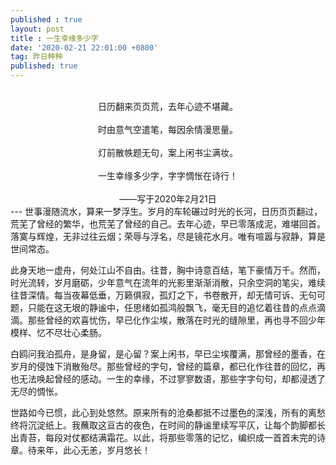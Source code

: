 ```yaml
---
published : true 
layout: post
title : 一生幸缘多少字
date: '2020-02-21 22:01:00 +0800'
tag: 昨日种种
published: true
---
```


<br>
<div style="text-align:center;">
日历翻来页页荒，去年心迹不堪藏。
<br>
<br>
时由意气空遣笔，每因余情漫思量。
<br>
<br>
灯前散帙题无句，案上闲书尘满妆。
<br>
<br>
一生幸缘多少字，字字惆怅在诗行！
<br>
<br>
——写于2020年2月21日
</div>
---
世事漫随流水，算来一梦浮生。岁月的车轮碾过时光的长河，日历页页翻过，荒芜了曾经的繁华，也荒芜了曾经的自己。去年心迹，早已零落成泥，难堪回首。落寞与辉煌，无非过往云烟；荣辱与浮名，尽是镜花水月。唯有喧嚣与寂静，算是世间常态。


此身天地一虚舟，何处江山不自由。往昔，胸中诗意百结，笔下豪情万千。然而，时光流转，岁月磨砺，少年意气在流年的光影里渐渐消散，只余空洞的笔尖，难续往昔深情。每当夜幕低垂，万籁俱寂，孤灯之下，书卷散开，却无情可诉、无句可题，只能在这无垠的静谧中，任思绪如孤鸿般飘飞，毫无目的追忆着往昔的点点滴滴。那些曾经的欢喜忧伤，早已化作尘埃，散落在时光的缝隙里，再也寻不回少年模样、忆不尽壮心柔肠。


白鸥问我泊孤舟，是身留，是心留？案上闲书，早已尘埃覆满，那曾经的墨香，在岁月的侵蚀下消散殆尽。那些曾经的字句，曾经的篇章，都已化作往昔的回忆，再也无法唤起曾经的感动。一生的幸缘，不过寥寥数语，那些字字句句，却都浸透了无尽的惆怅。


世路如今已惯，此心到处悠然。原来所有的沧桑都抵不过墨色的深浅，所有的离愁终将沉淀纸上。我蘸取这亘古的夜色，在时间的静谧里续写平仄，让每个韵脚都长出青苔，每段对仗都结满霜花。以此，将那些零落的记忆，编织成一首首未完的诗章。待来年，此心无恙，岁月悠长！ 
